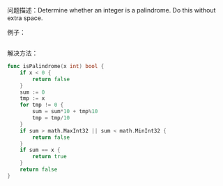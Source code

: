 问题描述：Determine whether an integer is a palindrome. Do this without extra space.

例子：
```

```

解决方法：
```go
func isPalindrome(x int) bool {
    if x < 0 {
        return false
    }
    sum := 0
    tmp := x
    for tmp != 0 {
        sum = sum*10 + tmp%10
        tmp = tmp/10
    }
    if sum > math.MaxInt32 || sum < math.MinInt32 {
        return false
    }
    if sum == x {
        return true
    }
    return false
}
```
